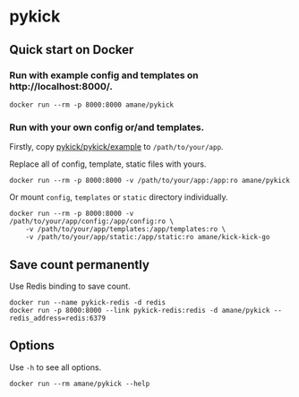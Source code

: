 # pykick

## Quick start on Docker

### Run with example config and templates on http://localhost:8000/.
```
docker run --rm -p 8000:8000 amane/pykick
```

### Run with your own config or/and templates.
Firstly, copy [pykick/pykick/example](https://github.com/amane-katagiri/pykick/tree/master/pykick/example) to `/path/to/your/app`.

Replace all of config, template, static files with yours.
```
docker run --rm -p 8000:8000 -v /path/to/your/app:/app:ro amane/pykick
```

Or mount `config`, `templates` or `static` directory individually.
```
docker run --rm -p 8000:8000 -v /path/to/your/app/config:/app/config:ro \
    -v /path/to/your/app/templates:/app/templates:ro \
    -v /path/to/your/app/static:/app/static:ro amane/kick-kick-go
```

## Save count permanently

Use Redis binding to save count.

```
docker run --name pykick-redis -d redis
docker run -p 8000:8000 --link pykick-redis:redis -d amane/pykick --redis_address=redis:6379
```

## Options

Use `-h` to see all options.

```
docker run --rm amane/pykick --help
```
